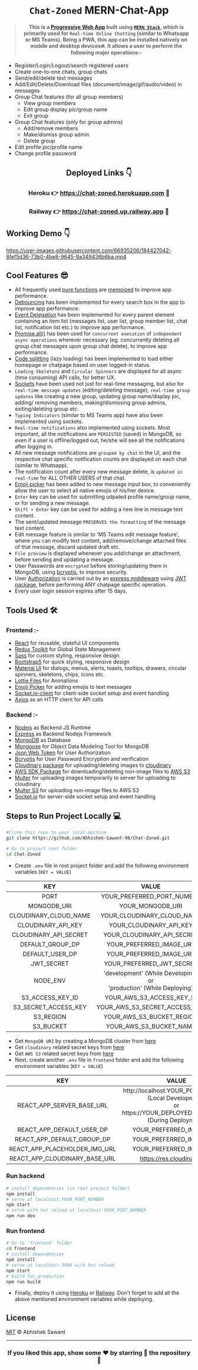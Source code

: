 <div align="center">

# `Chat-Zoned` MERN-Chat-App

> #### This is a [**Progressive Web App**](https://medium.com/swlh/converting-existing-react-app-to-pwa-3c7e4e773db3) built using [`MERN Stack`](https://www.mongodb.com/mern-stack), which is primarily used for `Real-time Online Chatting` (similar to Whatsapp or MS Teams). Being a PWA, this app can be installed natively on mobile and desktop devices🔥. It allows a user to perform the following major operations:-

</div>

- Register/Login/Logout/search registered users
- Create one-to-one chats, group chats
- Send/edit/delete text messages
- Add/Edit/Delete/Download files (document/image/gif/audio/video) in messages
- Group Chat features (for all group members) 
  - View group members
  - Edit group display pic/group name 
  - Exit group
- Group Chat features (only for group admins)
  - Add/remove members 
  - Make/dismiss group admin 
  - Delete group 
- Edit profile pic/profile name
- Change profile password

<div align="center">

## Deployed Links 👇

### Heroku  👉 <https://chat-zoned.herokuapp.com> 🚀
### Railway  👉 <https://chat-zoned.up.railway.app> 🚀

</div>

## Working Demo 👇

https://user-images.githubusercontent.com/66935206/184427042-8fef5d36-73b0-4be8-9645-9a349436b6ba.mp4

## Cool Features 😎

- All frequently used [pure functions](https://www.geeksforgeeks.org/pure-functions-in-javascript/#:~:text=A%20Pure%20Function%20is%20a,depends%20on%20its%20input%20arguments.) are [memoized](https://www.freecodecamp.org/news/understanding-memoize-in-javascript-51d07d19430e/) to improve app performance.
- [Debouncing](https://www.freecodecamp.org/news/javascript-debounce-example/) has been implemented for every search box in the app to improve app performance.
- [Event Delegation](https://www.geeksforgeeks.org/event-delegation-in-javascript/) has been implemented for every parent element containing an item list (messages list, user list, group member list, chat list, notification list etc.) to improve app performance.
- [Promise.all()](https://dmitripavlutin.com/promise-all/) has been used for `concurrent execution` of `independent async operations` wherever necessary (eg. concurrently deleting all group chat messages upon group chat delete), to improve app performance.
- [Code splitting](https://reactjs.org/docs/code-splitting.html) (lazy loading) has been implemented to load either homepage or chatpage based on user logged-in status.
- `Loading Skeletons` and `Circular Spinners` are displayed for all async (time consuming) API calls, for better UX.
- [Sockets](https://socket.io/) have been used not just for real-time messaging, but also for `real-time message updates` (editing/deleting message), `real-time group updates` like creating a new group, updating group name/display pic, adding/ removing members, making/dismissing group admins, exiting/deleting group etc.
- `Typing Indicators` (similar to MS Teams app) have also been implemented using sockets.
- `Real-time notifications` also implemented using sockets. Most important, all the notifications are `PERSISTED` (saved) in MongoDB, so even if a user is offline/logged out, he/she will see all the notifications after logging in.
- All new message notifications are `grouped by chat` in the UI, and the respective chat specific notification counts are displayed on each chat (similar to Whatsapp).
- The notification count after every new message delete, is `updated in real-time` for ALL OTHER USERS of that chat.
- [Emoji picker](https://www.npmjs.com/package/emoji-picker-react) has been added to new message input box, to conveniently allow the user to select all native emojis of his/her device.
- `Enter` key can be used for submitting udpated profile name/group name, or for sending a new message.
- `Shift + Enter` key can be used for adding a new line in message text content.
- The sent/updated message `PRESERVES the formatting` of the message text content.
- Edit message feature is similar to 'MS Teams edit message feature', where you can modify text content, add/remove/change attached files of that message, discard updated draft etc.
- `File preview` is displayed whenever you add/change an attachment, before sending and updating a message.
- User Passwords are `encrypted` before storing/updating them in MongoDB, using [bcryptjs](https://www.npmjs.com/package/bcryptjs), to improve security.
- User [Authorization](https://auth0.com/intro-to-iam/what-is-authorization/) is carried out by an [express middleware](https://expressjs.com/en/guide/using-middleware.html#middleware.router) using [JWT package](https://www.npmjs.com/package/jsonwebtoken), before performing ANY chatpage specific operation.
- Every user login session expires after 15 days.

## Tools Used 🛠️

### Frontend :-
- [React](https://reactjs.org/) for reusable, stateful UI components
- [Redux Toolkit](https://redux.js.org/tutorials/quick-start) for Global State Management
- [Sass](https://sass-lang.com/) for custom styling, responsive design
- [Bootstrap5](https://getbootstrap.com/) for quick styling, responsive design
- [Material UI](https://mui.com/) for dialogs, menus, alerts, toasts, tooltips, drawers, circular spinners, skeletons, chips, icons etc.
- [Lottie Files](https://lottiefiles.com/) for Animations
- [Emoji Picker](https://www.npmjs.com/package/emoji-picker-react) for adding emojis to text messages
- [Socket.io-client](https://www.npmjs.com/package/socket.io-client) for client-side socket setup and event handling
- [Axios](https://www.npmjs.com/package/axios) as an HTTP client for API calls

### Backend :-
- [Nodejs](https://nodejs.org/en/) as Backend JS Runtime
- [Express](https://expressjs.com/) as Backend Nodejs Framework
- [MongoDB](https://mongodb.com/) as Database
- [Mongoose](https://www.npmjs.com/package/mongoose) for Object Data Modeling Tool for MongoDB
- [Json Web Token](https://www.npmjs.com/package/jsonwebtoken) for User Authorization
- [Bcryptjs](https://www.npmjs.com/package/bcryptjs) for User Password Encryption and verification
- [Cloudinary package](https://www.npmjs.com/package/cloudinary) for uploading/deleting images to [cloudinary](https://cloudinary.com/)
- [AWS SDK Package](https://www.npmjs.com/package/aws-sdk) for downloading/deleting non-image files to [AWS S3](https://aws.amazon.com/s3/)
- [Multer](https://www.npmjs.com/package/multer) for uploading images temporarily to server for uploading to cloudinary 
- [Multer S3](https://www.npmjs.com/package/multer-s3) for uploading non-image files to AWS S3
- [Socket.io](https://www.npmjs.com/package/socket.io) for server-side socket setup and event handling

## Steps to Run Project Locally 💻

```bash
#Clone this repo to your local machine
git clone https://github.com/Abhishek-Sawant-98/Chat-Zoned.git

# Go to project root folder
cd Chat-Zoned
```
- Create `.env` file in root project folder and add the following environment variables (`KEY = VALUE`) 

|        **KEY**        |                                 **VALUE**                                |
|:---------------------:|:------------------------------------------------------------------------:|
|          PORT         |                        YOUR_PREFERRED_PORT_NUMBER                        |
|      MONGODB_URI      |                             YOUR_MONGODB_URI                             |
| CLOUDINARY_CLOUD_NAME |                        YOUR_CLOUDINARY_CLOUD_NAME                        |
|   CLOUDINARY_API_KEY  |                          YOUR_CLOUDINARY_API_KEY                         |
| CLOUDINARY_API_SECRET |                        YOUR_CLOUDINARY_API_SECRET                        |
|    DEFAULT_GROUP_DP   |                         YOUR_PREFERRED_IMAGE_URL                         |
|    DEFAULT_USER_DP    |                         YOUR_PREFERRED_IMAGE_URL                         |
|       JWT_SECRET      |                         YOUR_PREFERRED_JWT_SECRET                        |
|        NODE_ENV       | 'development' (While Developing)<br>or<br>'production' (While Deploying) |
|    S3_ACCESS_KEY_ID   |                         YOUR_AWS_S3_ACCESS_KEY_ID                        |
|  S3_SECRET_ACCESS_KEY |                       YOUR_AWS_S3_SECRET_ACCESS_KEY                      |
|       S3_REGION       |                         YOUR_AWS_S3_BUCKET_REGION                        |
|       S3_BUCKET       |                          YOUR_AWS_S3_BUCKET_NAME                         |

- Get `MongoDB URI` by creating a MongoDB cluster from [here](https://www.mongodb.com/)
- Get `cloudinary` related secret keys from [here](https://cloudinary.com/documentation/how_to_integrate_cloudinary)
- Get `AWS S3` related secret keys from [here](https://docs.aws.amazon.com/powershell/latest/userguide/pstools-appendix-sign-up.html)
- Next, create another `.env` file in `frontend` folder and add the following environment variables (`KEY = VALUE`) 

|            **KEY**            |                                                          **VALUE**                                                          |
|:-----------------------------:|:---------------------------------------------------------------------------------------------------------------------------:|
|   REACT_APP_SERVER_BASE_URL   | http://localhost:YOUR_PORT_NUMBER <br>(Local Development)<br>or<br>https://YOUR_DEPLOYED_SERVER_URL <br>(During Deployment) |
|   REACT_APP_DEFAULT_USER_DP   |                                                   YOUR_PREFERRED_IMAGE_URL                                                  |
|   REACT_APP_DEFAULT_GROUP_DP  |                                                   YOUR_PREFERRED_IMAGE_URL                                                  |
| REACT_APP_PLACEHOLDER_IMG_URL |                                                   YOUR_PREFERRED_IMAGE_URL                                                  |
| REACT_APP_CLOUDINARY_BASE_URL |                                                  https://res.cloudinary.com                                                 |

### Run backend
```sh
# install dependencies (in root project folder)
npm install
# serve at localhost:YOUR_PORT_NUMBER
npm start
# serve with hot reload at localhost:YOUR_PORT_NUMBER
npm run dev
```

### Run frontend
```sh
# Go to 'frontend' folder
cd frontend
# install dependencies
npm install
# serve at localhost:3000 with hot reload
npm start
# build for production
npm run build
```

- Finally, deploy it using [Heroku](https://dashboard.heroku.com/) or [Railway](https://railway.app/). Don't forget to add all the above mentioned environment variables while deploying.

## License

[MIT](LICENSE) © Abhishek Sawant

---

<div align="center">

### If you liked this app, show some ❤️ by starring 🌟 the repository 🙂

</div>

